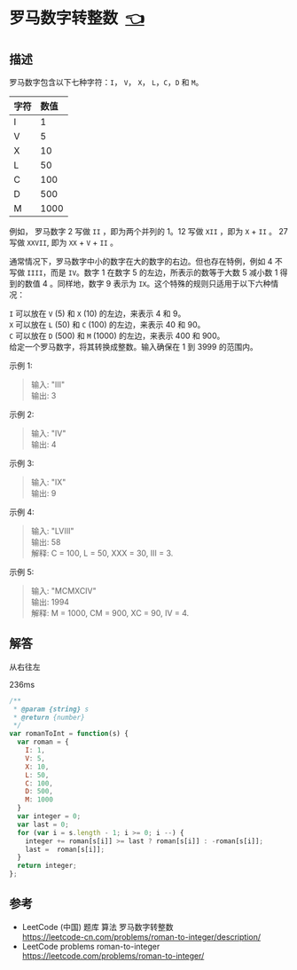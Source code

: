 # <a id="romanToInteger"></a>罗马数字转整数&nbsp;&nbsp;[:point_left:][readme.problemSet.algorithm.romanToInteger] #

## 描述 ##

罗马数字包含以下七种字符：`I`， `V`， `X`， `L`，`C`，`D` 和 `M`。

| 字符 | 数值 |
|:----|:-----|
| I   | 1    |
| V   | 5    |
| X   | 10   |
| L   | 50   |
| C   | 100  |
| D   | 500  |
| M   | 1000 |

例如， 罗马数字 2 写做 `II` ，即为两个并列的 1。12 写做 `XII` ，即为 `X` + `II` 。 27 写做  `XXVII`, 即为 `XX` + `V` + `II` 。

通常情况下，罗马数字中小的数字在大的数字的右边。但也存在特例，例如 4 不写做 `IIII`，而是 `IV`。数字 1 在数字 5 的左边，所表示的数等于大数 5 减小数 1 得到的数值 4 。同样地，数字 9 表示为 `IX`。这个特殊的规则只适用于以下六种情况：

`I` 可以放在 `V` (5) 和 `X` (10) 的左边，来表示 4 和 9。  
`X` 可以放在 `L` (50) 和 `C` (100) 的左边，来表示 40 和 90。  
`C` 可以放在 `D` (500) 和 `M` (1000) 的左边，来表示 400 和 900。  
给定一个罗马数字，将其转换成整数。输入确保在 1 到 3999 的范围内。

示例 1:

> 输入: "III"  
> 输出: 3

示例 2:

> 输入: "IV"  
> 输出: 4

示例 3:

> 输入: "IX"  
> 输出: 9

示例 4:

> 输入: "LVIII"  
> 输出: 58  
> 解释: C = 100, L = 50, XXX = 30, III = 3.

示例 5:

> 输入: "MCMXCIV"  
> 输出: 1994  
> 解释: M = 1000, CM = 900, XC = 90, IV = 4.

## 解答 ##

从右往左

236ms

```javascript
/**
 * @param {string} s
 * @return {number}
 */
var romanToInt = function(s) {
  var roman = {
    I: 1,
    V: 5,
    X: 10,
    L: 50,
    C: 100,
    D: 500,
    M: 1000
  }
  var integer = 0;
  var last = 0;
  for (var i = s.length - 1; i >= 0; i --) {
    integer += roman[s[i]] >= last ? roman[s[i]] : -roman[s[i]];
    last =  roman[s[i]];
  }
  return integer;
};
```

## 参考 ##

* LeetCode (中国) 题库 算法 罗马数字转整数  
  <https://leetcode-cn.com/problems/roman-to-integer/description/>
* LeetCode problems roman-to-integer  
  <https://leetcode.com/problems/roman-to-integer/>

<!-- 链接 开始 -->
[readme.problemSet.algorithm.romanToInteger]: ../../README.md#problemSet.algorithm.romanToInteger "README"
<!-- 链接 结束 -->